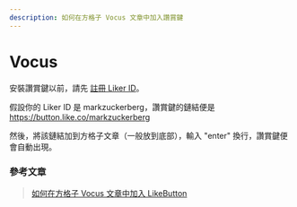 ```yaml
---
description: 如何在方格子 Vocus 文章中加入讚賞鍵
---
```


# Vocus

安裝讚賞鍵以前，請先 [註冊 Liker ID](https://docs.like.co/v/zh/user-guide/liker-id/how-to-register-a-liker-id)。

假設你的 Liker ID 是 markzuckerberg，讚賞鍵的鏈結便是 https://button.like.co/markzuckerberg

然後，將該鏈結加到方格子文章（一般放到底部），輸入 "enter" 換行，讚賞鍵便會自動出現。

### 參考文章

> [如何在方格子 Vocus 文章中加入 LikeButton](https://vocus.cc/monday/5c6d1c65fd89780001eb4875)



